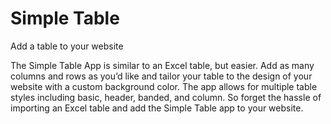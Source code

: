 # Simple Table
Add a table to your website

The Simple Table App is similar to an Excel table, but easier. Add as many columns and rows as you’d like and tailor your table to the design of your website with a custom background color. The app allows for multiple table styles including basic, header, banded, and column. So forget the hassle of importing an Excel table and add the Simple Table app to your website.